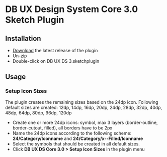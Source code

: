 # DB UX Design System Core 3.0 Sketch Plugin

## Installation

- [Download](../../releases/latest/download/DB-UX-DS-Core-v3.sketchplugin.zip) the latest release of the plugin
- Un-zip
- Double-click on DB UX DS 3.sketchplugin

## Usage

### Setup Icon Sizes

The plugin creates the remaining sizes based on the 24dp icon.
Following default sizes are created: 12dp, 14dp, 16dp, 20dp, 24dp, 28dp, 32dp, 40dp, 48dp, 64dp, 80dp, 96dp, 120dp

- Create one or more 24dp icons: symbol, max 3 layers (border-outline, border-cutout, filled), all borders have to be 2px
- Name the 24dp icons according to the following scheme: **24/Category/Iconname** and **24/Category/x--Filled/Iconname**
- Select the symbols that should be created in all default sizes.
- Click **DB UX DS Core 3.0 > Setup Icon Sizes** in the plugin menu

